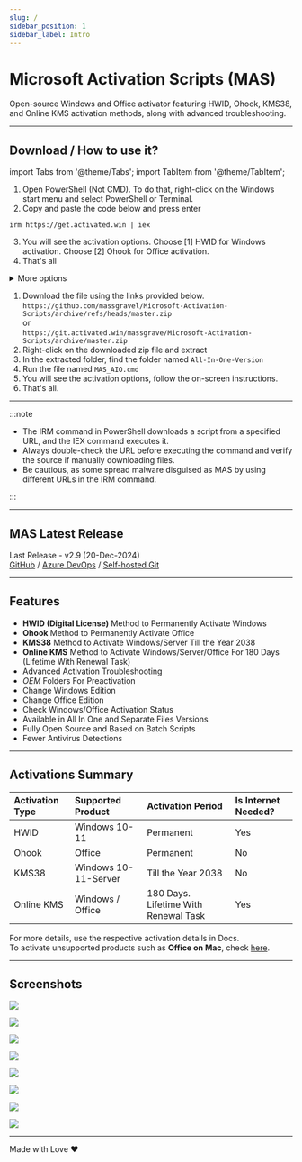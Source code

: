 ```yaml
---
slug: /
sidebar_position: 1
sidebar_label: Intro
---
```


# Microsoft Activation Scripts (MAS)

Open-source Windows and Office activator featuring HWID, Ohook, KMS38, and Online KMS activation methods, along with advanced troubleshooting.

---

## Download / How to use it?  

import Tabs from '@theme/Tabs';
import TabItem from '@theme/TabItem';

<Tabs>
<TabItem value="Method 1" label="Method 1 - PowerShell (Windows 8 and later) ❤️" default>

1.   Open PowerShell (Not CMD). To do that, right-click on the Windows start menu and select PowerShell or Terminal.
2.   Copy and paste the code below and press enter  
```
irm https://get.activated.win | iex
```
3.   You will see the activation options. Choose [1] HWID for Windows activation. Choose [2] Ohook for Office activation.
4.   That's all

<details>
  <summary>More options</summary>

- Alternatively, you can use the following (It will be deprecated in the future.)  
```
irm https://massgrave.dev/get | iex
```
- The URL `get.activated.win` might be blocked by some DNS services because it is a new domain.

</details>

</TabItem>
<TabItem value="Method 2" label="Method 2 - Traditional (Windows 7 and later)" default>

1.   Download the file using the links provided below.  
`https://github.com/massgravel/Microsoft-Activation-Scripts/archive/refs/heads/master.zip`  
or  
`https://git.activated.win/massgrave/Microsoft-Activation-Scripts/archive/master.zip`
2.   Right-click on the downloaded zip file and extract
3.   In the extracted folder, find the folder named `All-In-One-Version`
4.   Run the file named `MAS_AIO.cmd`
5.   You will see the activation options, follow the on-screen instructions.
6.   That's all.

</TabItem>
</Tabs>

---

:::note

- The IRM command in PowerShell downloads a script from a specified URL, and the IEX command executes it.
- Always double-check the URL before executing the command and verify the source if manually downloading files.
- Be cautious, as some spread malware disguised as MAS by using different URLs in the IRM command.

:::

------------------------------------------------------------------------

## MAS Latest Release

Last Release - v2.9 (20-Dec-2024)  
[GitHub](https://github.com/massgravel/Microsoft-Activation-Scripts) / [Azure DevOps](https://dev.azure.com/massgrave/_git/Microsoft-Activation-Scripts) / [Self-hosted Git](https://git.activated.win/massgrave/Microsoft-Activation-Scripts)

------------------------------------------------------------------------

## Features

-   **HWID (Digital License)** Method to Permanently Activate Windows
-   **Ohook** Method to Permanently Activate Office
-   **KMS38** Method to Activate Windows/Server Till the Year 2038
-   **Online KMS** Method to Activate Windows/Server/Office For 180 Days (Lifetime With Renewal Task)
-   Advanced Activation Troubleshooting
-   $OEM$ Folders For Preactivation
-   Change Windows Edition
-   Change Office Edition
-   Check Windows/Office Activation Status
-   Available in All In One and Separate Files Versions
-   Fully Open Source and Based on Batch Scripts
-   Fewer Antivirus Detections

------------------------------------------------------------------------

## Activations Summary

| Activation Type | Supported Product    | Activation Period                    | Is Internet Needed? |
|:----------------|:---------------------|:-------------------------------------|:--------------------|
| HWID            | Windows 10-11        | Permanent                            | Yes                 |
| Ohook           | Office               | Permanent                            | No                  |
| KMS38           | Windows 10-11-Server | Till the Year 2038                   | No                  |
| Online KMS      | Windows / Office     | 180 Days. Lifetime With Renewal Task | Yes                 |

For more details, use the respective activation details in Docs.  
To activate unsupported products such as **Office on Mac**, check [here](unsupported_products_activation.md).

------------------------------------------------------------------------

## Screenshots

![](/img/MAS_AIO.png)

![](/img/MAS_HWID.png)

![](/img/MAS_Ohook.png)

![](/img/MAS_Troubleshoot.png)

![](/img/MAS_change_windows_edition.png)

![](/img/MAS_change_office_edition_1.png)

![](/img/MAS_change_office_edition_2.png)

![](/img/MAS_change_office_edition_3.png)

------------------------------------------------------------------------

Made with Love ❤️
